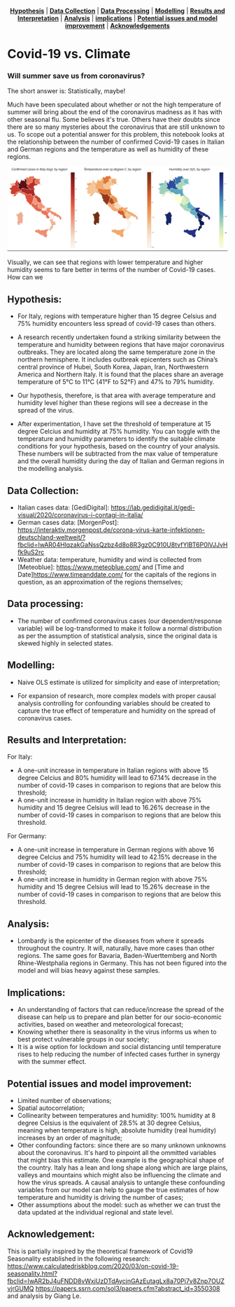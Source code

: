 <p align="center">
<b><a href="#hypothesis">Hypothesis</a></b>
|
<b><a href="#data-collection">Data Collection</a></b>
|
<b><a href="#data-processing">Data Processing</a></b>
|
<b><a href="#modelling">Modelling</a></b>
|
<b><a href="#results-and-interpretation">Results and Interpretation</a></b>
|
<b><a href="#analysis">Analysis</a></b>
|
<b><a href="#implications">implications</a></b>
|
<b><a href="#potential-issues-and-model-improvement">Potential issues and model improvement</a></b>
|
<b><a href="#acknowledgements">Acknowledgements</a></b>
</p>

# Covid-19 vs. Climate 

### Will summer save us from coronavirus? 

The short answer is: Statistically, maybe! 

Much have been speculated about whether or not the high temperature of summer will bring about the end of the coronavirus madness as it has with other seasonal flu. Some believes it's true. Others have their doubts since there are so many mysteries about the coronavirus that are still unknown to us. To scope out a potential answer for this problem, this notebook looks at the relationship between the number of confirmed Covid-19 cases in Italian and German regions and the temperature as well as humidity of these regions.  

![alt text](https://raw.githubusercontent.com/huydang90/Covid19_vs_Climate/master/figures/comparison.png)

Visually, we can see that regions with lower temperature and higher humidity seems to fare better in terms of the number of Covid-19 cases. How can we

## Hypothesis: 

- For Italy, regions with temperature higher than 15 degree Celsius and 75% humidity encounters less spread of covid-19 cases than others. 

- A research recently undertaken found a striking similarity between the temperature and humidity between regions that have major coronavirus outbreaks. They are located along the same temperature zone in the northern hemisphere. It includes outbreak epicenters such as China’s central province of Hubei, South Korea, Japan, Iran, Northwestern America and Northern Italy. It is found that the places share an average temperature of 5°C to 11°C (41°F to 52°F) and 47% to 79% humidity.

- Our hypothesis, therefore, is that area with average temperature and humidity level higher than these regions will see a decrease in the spread of the virus. 

- After experimentation, I have set the threshold of temperature at 15 degree Celcius and humidity at 75% humidity. You can toggle with the temperature and humidity parameters to identify the suitable climate conditions for your hypothesis, based on the country of your analysis. These numbers will be subtracted from the max value of temperature and the overall humidity during the day of Italian and German regions in the modelling analysis.


## Data Collection: 

- Italian cases data: [GediDigital]: https://lab.gedidigital.it/gedi-visual/2020/coronavirus-i-contagi-in-italia/
- German cases data: [MorgenPost]: https://interaktiv.morgenpost.de/corona-virus-karte-infektionen-deutschland-weltweit/?fbclid=IwAR04HlqzakGaNssQzbz4d8o8R3gz0C910U8tvfYlBT6P0lVJJvHfk9uS2rc
- Weather data: temperature, humidity and wind is collected from [Meteoblue]: https://www.meteoblue.com/ and [Time and Date]https://www.timeanddate.com/ for the capitals of the regions in question, as an approximation of the regions themselves; 


## Data processing: 

- The number of confirmed coronavirus cases (our dependent/response variable) will be log-transformed to make it follow a normal distribution as per the assumption of statistical analysis, since the original data is skewed highly in selected states. 

## Modelling: 

- Naive OLS estimate is utilized for simplicity and ease of interpretation; 

- For expansion of research, more complex models with proper causal analysis controlling for confounding variables should be created to capture the true effect of temperature and humidity on the spread of coronavirus cases.  

## Results and Interpretation: 

For Italy: 
- A one-unit increase in temperature in Italian regions with above 15 degree Celcius and 80% humidity will lead to 67.14% decrease in the number of covid-19 cases in comparison to regions that are below this threshold;
- A one-unit increase in humidity in Italian region with above 75% humidity and 15 degree Celsius will lead to 16.26% decrease in the number of covid-19 cases in comparison to regions that are below this threshold.

For Germany: 
- A one-unit increase in temperature in German regions with above 16 degree Celcius and 75% humidity will lead to 42.15% decrease in the number of covid-19 cases in comparison to regions that are below this threshold;
- A one-unit increase in humidity in German region with above 75% humidity and 15 degree Celsius will lead to 15.26% decrease in the number of covid-19 cases in comparison to regions that are below this threshold.

## Analysis: 
- Lombardy is the epicenter of the diseases from where it spreads throughout the country. It will, naturally, have more cases than other regions. The same goes for Bavaria, Baden-Wuerttemberg and North Rhine-Westphalia regions in Germany. This has not been figured into the model and will bias heavy against these samples. 

## Implications: 
- An understanding of factors that can reduce/increase the spread of the disease can help us to prepare and plan better for our socio-economic activities, based on weather and meteorological forecast;
- Knowing whether there is seasonality in the virus informs us when to best protect vulnerable groups in our society;
- It is a wise option for lockdown and social distancing until temperature rises to help reducing the number of infected cases further in synergy with the summer effect.  

## Potential issues and model improvement: 
- Limited number of observations;
- Spatial autocorrelation;
- Collinearity between temperatures and humidity: 100% humidity at 8 degree Celsius is the equivalent of 28.5% at 30 degree Celsius, meaning when temperature is high, absolute humidity (real humidity) increases by an order of magnitude;
- Other confounding factors: since there are so many unknown unknowns about the coronavirus. It's hard to pinpoint all the ommitted variables that might bias this estimate. One example is the geographical shape of the country. Italy has a lean and long shape along which are large plains, valleys and mountains which might also be influencing the climate and how the virus spreads. A causal analysis to untangle these confounding variables from our model can help to  gauge the true estimates of how temperature and humidity is driving the number of cases;
- Other assumptions about the model: such as whether we can trust the data updated at the individual regional and state level.

## Acknowledgement: 
This is partially inspired by the theoretical framework of Covid19 Seasonality established in the following research: https://www.calculatedriskblog.com/2020/03/on-covid-19-seasonality.html?fbclid=IwAR2bJ4uFNDD8vWxjUzDTdAycjnGAzEutagLx8a70Pj7v8Znp7OUZvjrGUMQ
https://papers.ssrn.com/sol3/papers.cfm?abstract_id=3550308
and analysis by Giang Le. 
